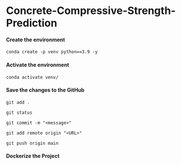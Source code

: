 # Concrete-Compressive-Strength-Prediction

#### Create the environment

```
conda create -p venv python==3.9 -y
```

#### Activate the environment

```
conda activate venv/
```

#### Save the changes to the GitHub

```
git add .
```

```
git status
```

```
git commit -m "<message>"
```

```
git add remote origin "<URL>"
```

```
git push origin main
```

#### Dockerize the Project